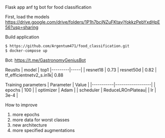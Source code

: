 Flask app anf tg bot for food classification

First, load the models
https://drive.google.com/drive/folders/1P1h7bcjNZuFKtavjYokkzPebYxdHpE56?usp=sharing


Build application
```bash
$ https://github.com/Argentum471/food_classification.git
$ docker-compose up
```

Bot: https://t.me/GastronomyGeniusBot

Reuslts
| model    | top1 
|---------|-----|
| resnet18   | 0.73 
| resnet50d     | 0.82 
| tf_efficientnetv2_s.in1k| 0.88


Training parameters
| Parameter | Value            |
|-----------|------------------|
| epochs    | 100              |
| optimizer | Adam             |
| scheduler | ReduceLROnPlateau|
| lr        | 3e-4             |



How to improve
1. more epochs
2. more data for worst classes
3. new architecture
4. more specified augmentations
   
